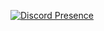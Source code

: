 [![Discord Presence](https://lanyard.cnrad.dev/api/419463672700600322?showDisplayName=true&bg=691024)](https://discord.com/users/419463672700600322)
